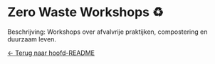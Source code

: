# Zero Waste Workshops ♻️

Beschrijving: Workshops over afvalvrije praktijken, compostering en duurzaam leven.

[← Terug naar hoofd-README](../../README.md)
